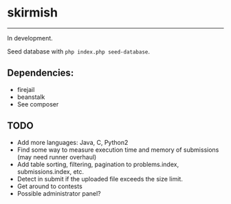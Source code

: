 # skirmish
----------

In development.

Seed database with `php index.php seed-database`.

## Dependencies:
- firejail
- beanstalk
- See composer

## TODO

- Add more languages: Java, C, Python2
- Find some way to measure execution time and memory of submissions (may need runner overhaul)
- Add table sorting, filtering, pagination to problems.index, submissions.index, etc.
- Detect in submit if the uploaded file exceeds the size limit.
- Get around to contests
- Possible administrator panel?
